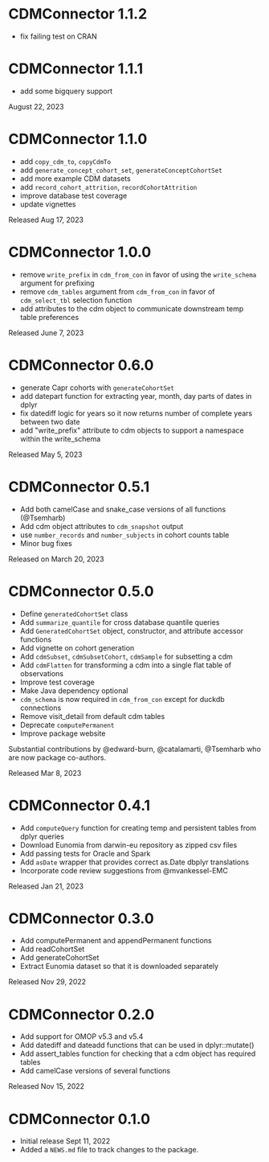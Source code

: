 # CDMConnector 1.1.2

* fix failing test on CRAN

# CDMConnector 1.1.1

* add some bigquery support

August 22, 2023

# CDMConnector 1.1.0

* add `copy_cdm_to`, `copyCdmTo`
* add `generate_concept_cohort_set`, `generateConceptCohortSet`
* add more example CDM datasets
* add `record_cohort_attrition`, `recordCohortAttrition`
* improve database test coverage
* update vignettes

Released Aug 17, 2023

# CDMConnector 1.0.0

* remove `write_prefix` in `cdm_from_con` in favor of using the `write_schema` argument for prefixing
* remove `cdm_tables` argument from `cdm_from_con` in favor of `cdm_select_tbl` selection function
* add attributes to the cdm object to communicate downstream temp table preferences

Released June 7, 2023


# CDMConnector 0.6.0

* generate Capr cohorts with `generateCohortSet`
* add datepart function for extracting year, month, day parts of dates in dplyr
* fix datediff logic for years so it now returns number of complete years between two date
* add "write_prefix" attribute to cdm objects to support a namespace within the write_schema

Released May 5, 2023

# CDMConnector 0.5.1

* Add both camelCase and snake_case versions of all functions (@Tsemharb)
* Add cdm object attributes to `cdm_snapshot` output
* use `number_records` and `number_subjects` in cohort counts table
* Minor bug fixes

Released on March 20, 2023

# CDMConnector 0.5.0

* Define `generatedCohortSet` class
* Add `summarize_quantile` for cross database quantile queries
* Add `GeneratedCohortSet` object, constructor, and attribute accessor functions
* Add vignette on cohort generation
* Add `cdmSubset`, `cdmSubsetCohort`, `cdmSample` for subsetting a cdm
* Add `cdmFlatten` for transforming a cdm into a single flat table of observations
* Improve test coverage
* Make Java dependency optional
* `cdm_schema` is now required in `cdm_from_con` except for duckdb connections
* Remove visit_detail from default cdm tables
* Deprecate `computePermanent`
* Improve package website

Substantial contributions by @edward-burn, @catalamarti, @Tsemharb who are now
package co-authors.

Released Mar 8, 2023

# CDMConnector 0.4.1

* Add `computeQuery` function for creating temp and persistent tables from dplyr queries
* Download Eunomia from darwin-eu repository as zipped csv files
* Add passing tests for Oracle and Spark
* Add `asDate` wrapper that provides correct as.Date dbplyr translations
* Incorporate code review suggestions from @mvankessel-EMC

Released Jan 21, 2023

# CDMConnector 0.3.0

* Add computePermanent and appendPermanent functions
* Add readCohortSet
* Add generateCohortSet
* Extract Eunomia dataset so that it is downloaded separately

Released Nov 29, 2022

# CDMConnector 0.2.0

* Add support for OMOP v5.3 and v5.4
* Add datediff and dateadd functions that can be used in dplyr::mutate() 
* Add assert_tables function for checking that a cdm object has required tables
* Add camelCase versions of several functions

Released Nov 15, 2022

# CDMConnector 0.1.0

* Initial release Sept 11, 2022
* Added a `NEWS.md` file to track changes to the package.
